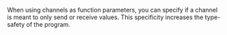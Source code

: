 When using channels as function parameters, you can specify if a channel is meant to only send or receive values.
This specificity increases the type-safety of the program.
